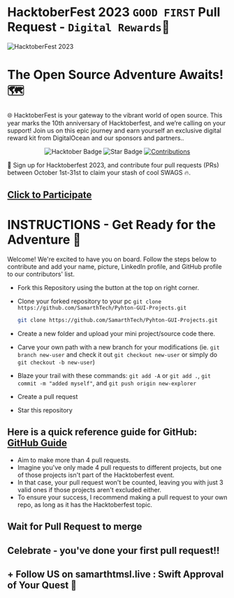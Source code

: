 # HacktoberFest 2023 `GOOD FIRST` Pull Request - `Digital Rewards`🎉

![HacktoberFest 2023](https://github.com/ossamamehmood/Hacktoberfest2023/raw/main/.github/logo.png)

# The Open Source Adventure Awaits! 🗺️

🌐 HacktoberFest is your gateway to the vibrant world of open source. This year marks the 10th anniversary of Hacktoberfest, and we’re calling on your support! Join us on this epic journey and earn yourself an exclusive digital reward kit from DigitalOcean and our sponsors and partners..

<div align="center">

<img src="https://img.shields.io/badge/hacktoberfest-2023-blueviolet" alt="Hacktober Badge"/>
 <img src="https://img.shields.io/static/v1?label=%F0%9F%8C%9F&message=If%20Useful&style=style=flat&color=BC4E99" alt="Star Badge"/>
 <a href="https://github.com/SamarthTech" ><img src="https://img.shields.io/badge/Contributions-welcome-violet.svg?style=flat&logo=git" alt="Contributions" /></a>

</div>

📢 Sign up for Hacktoberfest 2023, and contribute four pull requests (PRs) between October 1st-31st to claim your stash of cool SWAGS 🔥.

## [Click to Participate](https://hacktoberfest.com/participation/)

# INSTRUCTIONS - Get Ready for the Adventure 🧭

Welcome! We're excited to have you on board. Follow the steps below to contribute and add your name, picture, LinkedIn profile, and GitHub profile to our contributors' list.

- Fork this Repository using the button at the top on right corner.

- Clone your forked repository to your pc `git clone https://github.com/SamarthTech/Pyhton-GUI-Projects.git`

  ```bash
  git clone https://github.com/SamarthTech/Pyhton-GUI-Projects.git
  ```
  
- Create a new folder and upload your mini project/source code there.

- Carve your own path with a new branch for your modifications (ie. `git branch new-user` and check it out `git checkout new-user` or simply do `git checkout -b new-user`)

- Blaze your trail with these commands: `git add -A` or `git add .`, `git commit -m "added myself"`, and `git push origin new-explorer`

- Create a pull request

- Star this repository

## Here is a quick reference guide for GitHub: [GitHub Guide](https://github.com/git-guides)

- Aim to make more than 4 pull requests.
- Imagine you've only made 4 pull requests to different projects, but one of those projects isn't part of the Hacktoberfest event.
- In that case, your pull request won't be counted, leaving you with just 3 valid ones if those projects aren't excluded either.
- To ensure your success, I recommend making a pull request to your own repo, as long as it has the Hacktoberfest topic.

## Wait for Pull Request to merge

## Celebrate - you've done your first pull request!!

## + Follow US on samarthtmsl.live : Swift Approval of Your Quest 🚀
